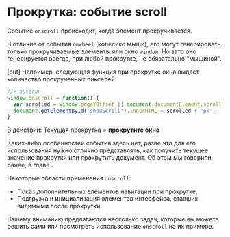 # Прокрутка: событие scroll

Событие `onscroll` происходит, когда элемент прокручивается.

В отличие от события `onwheel` (колесико мыши), его могут генерировать только прокручиваемые элементы или окно `window`. Но зато оно генерируется всегда, при любой прокрутке, не обязательно "мышиной".

[cut]
Например, следующая функция при прокрутке окна выдает количество прокрученных пикселей:

```js
//+ autorun
window.onscroll = function() {
  var scrolled = window.pageYOffset || document.documentElement.scrollTop;
  document.getElementById('showScroll').innerHTML = scrolled + 'px';
}
```

В действии:
Текущая прокрутка = <b id="showScroll">прокрутите окно</b>

Каких-либо особенностей события здесь нет, разве что для его использования нужно отлично представлять, как получить текущее значение прокрутки или прокрутить документ. Об этом мы говорили ранее, в главе [](/metrics).

Некоторые области применения `onscroll`:
<ul>
<li>Показ дополнительных элементов навигации при прокрутке.</li>
<li>Подгрузка и инициализация элементов интерфейса, ставших видимыми после прокрутки.</li>
</ul>

Вашему вниманию предлагаются несколько задач, которые вы можете решить сами или посмотреть использование `onscroll` на их примере.



